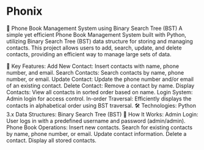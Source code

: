 # Phonix
📒 Phone Book Management System using Binary Search Tree (BST)
A simple yet efficient Phone Book Management System built with Python, utilizing Binary Search Tree (BST) data structure for storing and managing contacts. This project allows users to add, search, update, and delete contacts, providing an efficient way to manage large sets of data.

🌟 Key Features:
Add New Contact: Insert contacts with name, phone number, and email.
Search Contacts: Search contacts by name, phone number, or email.
Update Contact: Update the phone number and/or email of an existing contact.
Delete Contact: Remove a contact by name.
Display Contacts: View all contacts in sorted order based on name.
Login System: Admin login for access control.
In-order Traversal: Efficiently displays the contacts in alphabetical order using BST traversal.
🛠️ Technologies:
Python 3.x
Data Structures: Binary Search Tree (BST)
🚀 How It Works:
Admin Login: User logs in with a predefined username and password (admin/admin).
Phone Book Operations:
Insert new contacts.
Search for existing contacts by name, phone number, or email.
Update contact information.
Delete a contact.
Display all stored contacts.
